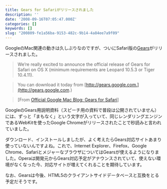 ```yaml
---
title: Gears for Safariがリリースされました
description: ''
date: '2008-09-16T07:05:47.000Z'
categories: []
keywords: []
slug: "200809-fe1a56ba-9153-482c-9b14-4a84ee7a9f09"
---
```

GoogleのMac関連の動きは久しぶりなのですが、ついにSafari版の[Gears](http://gears.google.com)がリリースされました。

> We’re really excited to announce the official release of Gears for Safari on OS X (minimum requirements are Leopard 10.5.3 or Tiger 10.4.11).

> You can download it today from [http://gears.google.com.](http://gears.google.com.)

> \[From [Official Google Mac Blog: Gears for Safari](http://googlemac.blogspot.com/2008/09/gears-for-safari.html)\]

GoogleのGears用説明資料（スピーチ用の資料で普段は公開されていません）には、ずっと「まもなく」という文字が入っていて、同じレンダリングエンジンであるWebKitを使ったGoogle Chromeがリリースされたことで秒読みと言われていました。

ダウンロード、インストールしましたが、よく考えたらGears対応サイトあまり使っていないんですよね。これで、Internet Explorer、Firefox、Google Chrome、SafariとメジャーなブラウザについてはGearsが使えるようになりました。Operaは開発元からGears対応予定がアナウンスされていて、使えない環境がなくなった今、対応サイトが増えてくれることを期待しています。

なお、Gearsは今後、HTML5のクライアントサイドデータベースと互換をとる予定だそうです。